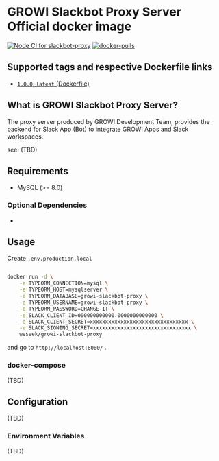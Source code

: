 
GROWI Slackbot Proxy Server Official docker image
==============================================

[![Node CI for slackbot-proxy](https://github.com/growilabs/growi/actions/workflows/ci-slackbot-proxy.yml/badge.svg)](https://github.com/growilabs/growi/actions/workflows/ci-slackbot-proxy.yml) [![docker-pulls](https://img.shields.io/docker/pulls/weseek/growi-slackbot-proxy.svg)](https://hub.docker.com/r/weseek/growi-slackbot-proxy/)


Supported tags and respective Dockerfile links
------------------------------------------------

* [`1.0.0`, `latest` (Dockerfile)](https://github.com/growilabs/growi/blob/master/apps/slackbot-proxy/docker/Dockerfile)


What is GROWI Slackbot Proxy Server?
----------------------------------

The proxy server produced by GROWI Development Team, provides the backend for Slack App (Bot) to integrate GROWI Apps and Slack workspaces.

see: (TBD)


Requirements
-------------

* MySQL (>= 8.0)

### Optional Dependencies

* 


Usage
-----

Create `.env.production.local`

```
```

```bash
docker run -d \
    -e TYPEORM_CONNECTION=mysql \
    -e TYPEORM_HOST=mysqlserver \
    -e TYPEORM_DATABASE=growi-slackbot-proxy \
    -e TYPEORM_USERNAME=growi-slackbot-proxy \
    -e TYPEORM_PASSWORD=CHANGE-IT \
    -e SLACK_CLIENT_ID=000000000000.0000000000000 \
    -e SLACK_CLIENT_SECRET=xxxxxxxxxxxxxxxxxxxxxxxxxxxxxxxx \
    -e SLACK_SIGNING_SECRET=xxxxxxxxxxxxxxxxxxxxxxxxxxxxxxxx \
    weseek/growi-slackbot-proxy
```

and go to `http://localhost:8080/` .

### docker-compose

(TBD)

Configuration
-----------

(TBD)

### Environment Variables

(TBD)
